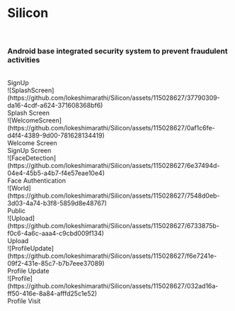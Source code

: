 <h1>Silicon</h1>
<br>
<h3>Android base integrated security system to prevent fraudulent activities</h3>
<br>
SignUp
<br>
<div>
  ![SplashScreen](https://github.com/lokeshimarathi/Silicon/assets/115028627/37790309-da16-4cdf-a624-371608368bf6)
  <br>
  Splash Screen
</div>
<div>
  ![WelcomeScreen](https://github.com/lokeshimarathi/Silicon/assets/115028627/0af1c6fe-d4f4-4389-9d00-781628134419)
  <br>
  Welcome Screen
</div>
<div>
  <![SignUpScreen](https://github.com/lokeshimarathi/Silicon/assets/115028627/05cdaf6a-f790-41f2-9e82-d7a002434fbb)
<br>
SignUp Screen
</div>
<div>
  ![FaceDetection](https://github.com/lokeshimarathi/Silicon/assets/115028627/6e37494d-04e4-45b5-a4b7-f4e57eae10e4)
  <br>
  Face Authentication
</div>
<div>
  ![World](https://github.com/lokeshimarathi/Silicon/assets/115028627/7548d0eb-3d03-4a74-b3f8-5859d8e48767)
<br>
  Public
</div>
<div>
  ![Upload](https://github.com/lokeshimarathi/Silicon/assets/115028627/6733875b-f0c6-4a6c-aaa4-c9cbd009f134)
<br>
  Upload
</div>
<div>
  ![ProfileUpdate](https://github.com/lokeshimarathi/Silicon/assets/115028627/f6e7241e-09f2-431e-85c7-b7b7eee37089)
<br>
  Profile Update
</div>
<div>
  ![Profile](https://github.com/lokeshimarathi/Silicon/assets/115028627/032ad16a-ff50-416e-8a84-afffd25c1e52)
  <br>
  Profile Visit
</div>
